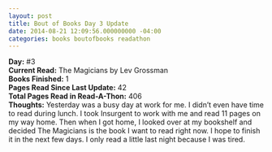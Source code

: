 ```yaml
---
layout: post
title: Bout of Books Day 3 Update
date: 2014-08-21 12:09:56.000000000 -04:00
categories: books boutofbooks readathon
---
```

<p><strong>Day:</strong> #3&#160;<br /><strong>Current Read:</strong> The Magicians by Lev Grossman <br /><strong>Books Finished:</strong> 1&#160;<br /><strong>Pages Read Since Last Update:</strong> 42&#160;<br /><strong>Total Pages Read in Read-A-Thon:</strong> 406&#160;<br /><strong>Thoughts:</strong> Yesterday was a busy day at work for me. I didn&#8217;t even have time to read during lunch. I took Insurgent to work with me and read 11 pages on my way home. Then when I got home, I looked over at my bookshelf and decided The Magicians is the book I want to read right now. I hope to finish it in the next few days. I only read a little last night because I was tired.</p>
